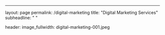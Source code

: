 ---
layout: page
permalink: /digital-marketing
title: "Digital Marketing Services"
subheadline: " "

header:
    image_fullwidth: digital-marketing-001.jpeg
